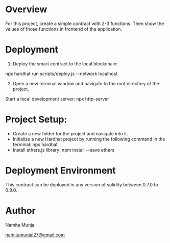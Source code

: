 # Overview

For this project, create a simple contract with 2-3 functions. Then show the values of those functions in frontend of the application.

# Deployment
1. Deploy the smart contract to the local blockchain:

npx hardhat run scripts/deploy.js --network localhost

2. Open a new terminal window and navigate to the root directory of the project.

Start a local development server:
npx http-server

# Project Setup:
* Create a new folder for the project and navigate into it.
* Initialize a new Hardhat project by running the following command in the terminal:
npx hardhat
* Install ethers.js library:
npm install --save ethers

# Deployment Environment
This contract can be deployed in any version of solidity between 0.7.0 to 0.9.0.

# Author

Namita Munjal

namitamunjal27@gmail.com
